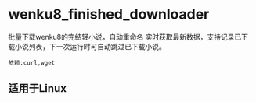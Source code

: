 # wenku8_finished_downloader

批量下载wenku8的完结轻小说，自动重命名
实时获取最新数据，支持记录已下载小说列表，下一次运行时可自动跳过已下载小说。

    依赖:curl,wget

## 适用于Linux
